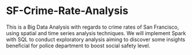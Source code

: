 # SF-Crime-Rate-Analysis
This is a Big Data Analysis with regards to crime rates of San Francisco, using spatial and time series analysis techniques. We will implement Spark with SQL to conduct exploratory analysis aiming to discover some insights beneficial for police department to boost social safety level. 
